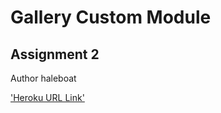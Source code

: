 # Gallery Custom Module
## Assignment 2
Author haleboat

['Heroku URL Link'](https://haleboat-express-a2.herokuapp.com/)

